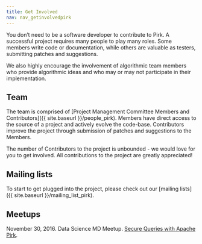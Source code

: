 ```yaml
---
title: Get Involved
nav: nav_getinvolvedpirk
---
```


You don’t need to be a software developer to contribute to Pirk. A successful project requires many people to play many roles. Some members write code or documentation, while others are valuable as testers, submitting patches and suggestions. 

We also highly encourage the involvement of algorithmic team members who provide algorithmic ideas and who may or may not participate in their implementation.

## Team

The team is comprised of [Project Management Committee Members and Contributors]({{ site.baseurl }}/people_pirk). Members have direct access to the source of a project and actively evolve the code-base. Contributors improve the project through submission of patches and suggestions to the Members. 

The number of Contributors to the project is unbounded - we would love for you to get involved. All contributions to the project are greatly appreciated!

## Mailing lists

To start to get plugged into the project, please check out our [mailing lists]({{ site.baseurl }}/mailing_list_pirk).

## Meetups

November 30, 2016. Data Science MD Meetup. [Secure Queries with Apache Pirk](https://www.meetup.com/Data-Science-MD/events/234983130/).